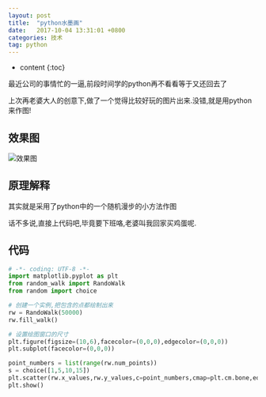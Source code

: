 ```yaml
---
layout: post
title:  "python水墨画"
date:   2017-10-04 13:31:01 +0800
categories: 技术
tag: python
---
```


* content
{:toc}


最近公司的事情忙的一逼,前段时间学的python再不看看等于又还回去了

上次再老婆大人的创意下,做了一个觉得比较好玩的图片出来.没错,就是用python来作图!

效果图
---
![效果图](http://upload-images.jianshu.io/upload_images/6109899-041b5074c4e24037.png?imageMogr2/auto-orient/strip%7CimageView2/2/w/1240)


原理解释
---
其实就是采用了python中的一个随机漫步的小方法作图

话不多说,直接上代码吧,毕竟要下班咯,老婆叫我回家买鸡蛋呢.

代码
---

```python
# -*- coding: UTF-8 -*-
import matplotlib.pyplot as plt
from random_walk import RandoWalk
from random import choice

# 创建一个实例,把包含的点都绘制出来
rw = RandoWalk(50000)
rw.fill_walk()

# 设置绘图窗口的尺寸
plt.figure(figsize=(10,6),facecolor=(0,0,0),edgecolor=(0,0,0))
plt.subplot(facecolor=(0,0,0))

point_numbers = list(range(rw.num_points))
s = choice([1,5,10,15])
plt.scatter(rw.x_values,rw.y_values,c=point_numbers,cmap=plt.cm.bone,edgecolors='none',s=s)
plt.show()
```